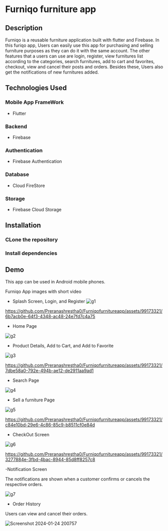 # Furniqo furniture app

## Description
Furniqo is a reusable furniture application built with flutter and Firebase.
In this furiqo app, Users can easily use this app for purchasing and selling furniture purposes as they can do it with the same account. The other features that a users can use are login, register, view furnitures list according to the categories, search furnitures, add to cart and favorites, checkout, view and cancel their posts and orders. Besides these, Users also get the notifications of new furnitures added.
## Technologies Used
### Mobile App FrameWork
- Flutter
### Backend
- Firebase
### Authentication
- Firebase Authentication
### Database 
- Cloud FireStore
### Storage
- Firebase Cloud Storage

## Installation
### CLone the repository
### Install dependencies
## Demo
This app can be used in Android mobile phones.

Furniqo App images with short video
-  Splash Screen, Login, and Register 
![g1](https://github.com/Preranashrestha0/Furniqofurnitureapp/assets/99173321/635adab9-fb52-4b88-b1e6-7a718deec189)

https://github.com/Preranashrestha0/Furniqofurnitureapp/assets/99173321/6b7acb0e-64f3-4348-ac48-24e7fd7c4a75

- Home Page
  
![g2](https://github.com/Preranashrestha0/Furniqofurnitureapp/assets/99173321/0c42547b-6dda-4d41-9e2b-4bc7ab48f33d)

- Product Details, Add to Cart, and Add to Favorite
  
![g3](https://github.com/Preranashrestha0/Furniqofurnitureapp/assets/99173321/9f82e1e1-69e1-4c69-afbd-54b6a8ded710)


https://github.com/Preranashrestha0/Furniqofurnitureapp/assets/99173321/7dbe58a0-792e-494b-ae12-de2911aa9ad1

- Search Page
  
![g4](https://github.com/Preranashrestha0/Furniqofurnitureapp/assets/99173321/6ef629ac-f7a0-4201-9277-3cda689c530e)

- Sell a furniture Page
  
![g5](https://github.com/Preranashrestha0/Furniqofurnitureapp/assets/99173321/1af22ca6-acf3-4948-8be7-d0cada0667cf)

https://github.com/Preranashrestha0/Furniqofurnitureapp/assets/99173321/c84e10bd-29e6-4c86-85c9-b8511cf0e84d

- CheckOut Screen
  
![g6](https://github.com/Preranashrestha0/Furniqofurnitureapp/assets/99173321/6340e7cb-6c02-405a-9296-463de5da0f8c)

https://github.com/Preranashrestha0/Furniqofurnitureapp/assets/99173321/3277884e-3fbd-4bac-8944-85d8ff8257c8

-Notification Screen

The notifications are shown when a customer confirms or cancels the respective orders.

![g7](https://github.com/Preranashrestha0/Furniqofurnitureapp/assets/99173321/b124e17f-af28-4d83-b554-cca5ac5ac09c)

- Order History
  
Users can view and cancel their orders.

![Screenshot 2024-01-24 200757](https://github.com/Preranashrestha0/Furniqofurnitureapp/assets/99173321/0bce888b-a143-4187-b154-51814209dc6d)












  




